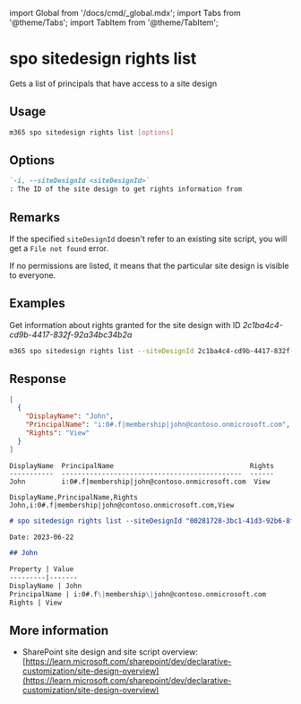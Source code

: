 <!-- DISCLAIMER: All secrets, passwords, and sensitive values in this document are examples only and not real credentials. -->
import Global from '/docs/cmd/_global.mdx';
import Tabs from '@theme/Tabs';
import TabItem from '@theme/TabItem';

# spo sitedesign rights list

Gets a list of principals that have access to a site design

## Usage

```sh
m365 spo sitedesign rights list [options]
```

## Options

```md definition-list
`-i, --siteDesignId <siteDesignId>`
: The ID of the site design to get rights information from
```

<Global />

## Remarks

If the specified `siteDesignId` doesn't refer to an existing site script, you will get a `File not found` error.

If no permissions are listed, it means that the particular site design is visible to everyone.

## Examples

Get information about rights granted for the site design with ID _2c1ba4c4-cd9b-4417-832f-92a34bc34b2a_

```sh
m365 spo sitedesign rights list --siteDesignId 2c1ba4c4-cd9b-4417-832f-92a34bc34b2a
```

## Response

<Tabs>
  <TabItem value="JSON">

  ```json
  [
    {
      "DisplayName": "John",
      "PrincipalName": "i:0#.f|membership|john@contoso.onmicrosoft.com",
      "Rights": "View"
    }
  ]
  ```

  </TabItem>
  <TabItem value="Text">

  ```text
  DisplayName  PrincipalName                                  Rights
  -----------  ---------------------------------------------  ------
  John         i:0#.f|membership|john@contoso.onmicrosoft.com  View
  ```

  </TabItem>
  <TabItem value="CSV">

  ```csv
  DisplayName,PrincipalName,Rights
  John,i:0#.f|membership|john@contoso.onmicrosoft.com,View
  ```

  </TabItem>
  <TabItem value="Markdown">

  ```md
  # spo sitedesign rights list --siteDesignId "00281728-3bc1-41d3-92b6-8fc493dcf4cc"

  Date: 2023-06-22

  ## John

  Property | Value
  ---------|-------
  DisplayName | John
  PrincipalName | i:0#.f\|membership\|john@contoso.onmicrosoft.com
  Rights | View
  ```

  </TabItem>
</Tabs>

## More information

- SharePoint site design and site script overview: [https://learn.microsoft.com/sharepoint/dev/declarative-customization/site-design-overview](https://learn.microsoft.com/sharepoint/dev/declarative-customization/site-design-overview)
